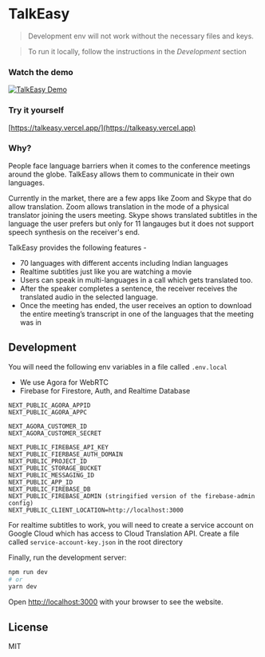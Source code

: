 # TalkEasy

> Development env will not work without the necessary files and keys.

> To run it locally, follow the instructions in the _Development_ section

### Watch the demo

[![TalkEasy Demo](https://img.youtube.com/vi/AiFNjv_QTgI/0.jpg)](https://www.youtube.com/watch?v=AiFNjv_QTgI)

### Try it yourself

[https://talkeasy.vercel.app/](https://talkeasy.vercel.app)

### Why?

People face language barriers when it comes to the conference meetings around the globe. TalkEasy allows them to communicate in their own languages.

Currently in the market, there are a few apps like Zoom and Skype that do allow translation. Zoom allows translation in the mode of a physical translator joining the users meeting. Skype shows translated subtitles in the language the user prefers but only for 11 langauges but it does not support speech synthesis on the receiver's end.

TalkEasy provides the following features -

- 70 languages with different accents including Indian languages
- Realtime subtitles just like you are watching a movie
- Users can speak in multi-languages in a call which gets translated too.
- After the speaker completes a sentence, the receiver receives the translated audio in the selected language.
- Once the meeting has ended, the user receives an option to download the entire meeting’s transcript in one of the languages that the meeting was in

## Development

You will need the following env variables in a file called `.env.local`

- We use Agora for WebRTC
- Firebase for Firestore, Auth, and Realtime Database

```
NEXT_PUBLIC_AGORA_APPID
NEXT_PUBLIC_AGORA_APPC

NEXT_AGORA_CUSTOMER_ID
NEXT_AGORA_CUSTOMER_SECRET

NEXT_PUBLIC_FIREBASE_API_KEY
NEXT_PUBLIC_FIERBASE_AUTH_DOMAIN
NEXT_PUBLIC_PROJECT_ID
NEXT_PUBLIC_STORAGE_BUCKET
NEXT_PUBLIC_MESSAGING_ID
NEXT_PUBLIC_APP_ID
NEXT_PUBLIC_FIREBASE_DB
NEXT_PUBLIC_FIREBASE_ADMIN (stringified version of the firebase-admin config)
NEXT_PUBLIC_CLIENT_LOCATION=http://localhost:3000
```

For realtime subtitles to work, you will need to create a service account on Google Cloud which has access to Cloud Translation API. Create a file called `service-account-key.json` in the root directory

Finally, run the development server:

```bash
npm run dev
# or
yarn dev
```

Open [http://localhost:3000](http://localhost:3000) with your browser to see the website.

## License

MIT
